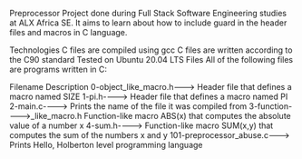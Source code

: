 Preprocessor
Project done during Full Stack Software Engineering studies at ALX Africa SE. It aims to learn about how to include guard in the header files and macros in C language.

Technologies
C files are compiled using gcc
C files are written according to the C90 standard
Tested on Ubuntu 20.04 LTS
Files
All of the following files are programs written in C:

Filename	Description
0-object_like_macro.h--->	Header file that defines a macro named SIZE
1-pi.h---->	Header file that defines a macro named PI
2-main.c---->	Prints the name of the file it was compiled from
3-function---->_like_macro.h	Function-like macro ABS(x) that computes the absolute value of a number x
4-sum.h---->	Function-like macro SUM(x,y) that computes the sum of the numbers x and y
101-preprocessor_abuse.c--->	Prints Hello, Holberton level programming language
